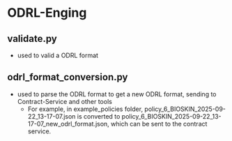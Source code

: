 # ODRL-Enging

## validate.py 
  * used to valid a ODRL format

## odrl_format_conversion.py
  * used to parse the ODRL format to get a new ODRL format, sending to Contract-Service and other tools
    * For example, in example_policies folder, policy_6_BIOSKIN_2025-09-22_13-17-07.json is converted to policy_6_BIOSKIN_2025-09-22_13-17-07_new_odrl_format.json, which can be sent to the contract service.
  
  
